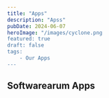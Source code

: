 ```yaml
---
title: "Apps"
description: "Apss"
pubDate: 2024-06-07
heroImage: "/images/cyclone.png
featured: true
draft: false
tags:
    - Our Apps
---
```


## Softwarearum Apps